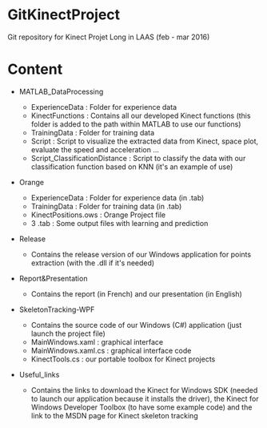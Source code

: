 # GitKinectProject
Git repository for Kinect Projet Long in LAAS (feb - mar 2016)

# Content
- MATLAB_DataProcessing
	- ExperienceData : Folder for experience data
	- KinectFunctions : Contains all our developed Kinect functions (this folder is added to the path within MATLAB to use our functions)
	- TrainingData : Folder for training data
	- Script : Script to visualize the extracted data from Kinect, space plot, evaluate the speed and acceleration ...
	- Script_ClassificationDistance : Script to classify the data with our classification function based on KNN (it's an example of use)

- Orange
	- ExperienceData : Folder for experience data (in .tab)
	- TrainingData : Folder for training data (in .tab)
	- KinectPositions.ows : Orange Project file
	- 3 .tab : Some output files with learning and prediction

- Release
	- Contains the release version of our Windows application for points extraction (with the .dll if it's needed)

- Report&Presentation
	- Contains the report (in French) and our presentation (in English)

- SkeletonTracking-WPF
	- Contains the source code of our Windows (C#) application (just launch the project file)
	- MainWindows.xaml : graphical interface
	- MainWindows.xaml.cs : graphical interface code
	- KinectTools.cs : our portable toolbox for Kinect projects

- Useful_links
	- Contains the links to download the Kinect for Windows SDK (needed to launch our application because it installs the driver), the Kinect for Windows Developer Toolbox (to have some example code) and the link to the MSDN page for Kinect skeleton tracking
